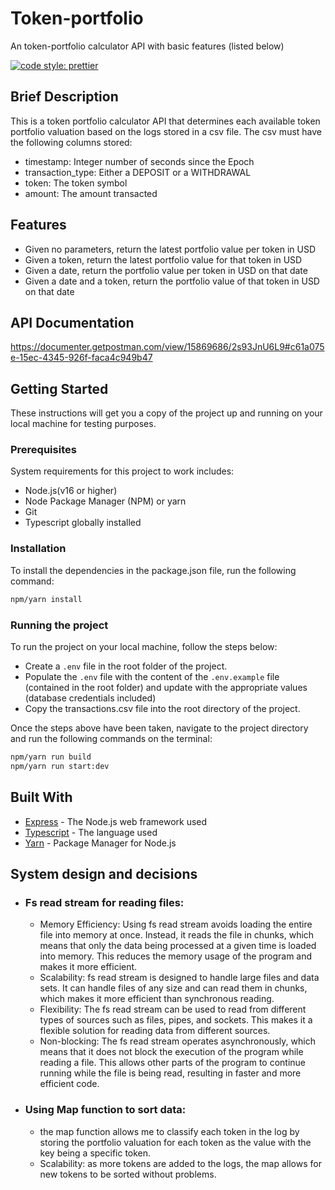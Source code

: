 # Token-portfolio

An token-portfolio calculator API with basic features (listed below)

[![code style: prettier](https://img.shields.io/badge/code_style-prettier-ff69b4.svg?style=flat-square)](https://github.com/prettier/prettier)

## Brief Description

This is a token portfolio calculator API that determines each available token portfolio valuation based on the logs stored in a csv file. The csv must have the following columns stored:

- timestamp: Integer number of seconds since the Epoch
- transaction_type: Either a DEPOSIT or a WITHDRAWAL
- token: The token symbol
- amount: The amount transacted


## Features

- Given no parameters, return the latest portfolio value per token in USD
- Given a token, return the latest portfolio value for that token in USD
- Given a date, return the portfolio value per token in USD on that date
- Given a date and a token, return the portfolio value of that token in USD on that date


## API Documentation
https://documenter.getpostman.com/view/15869686/2s93JnU6L9#c61a075e-15ec-4345-926f-faca4c949b47

## Getting Started

These instructions will get you a copy of the project up and running on your local machine for testing purposes.

### Prerequisites

System requirements for this project to work includes:

- Node.js(v16 or higher)
- Node Package Manager (NPM) or yarn
- Git
- Typescript globally installed

### Installation

To install the dependencies in the package.json file, run the following command:

```bash
npm/yarn install
```

### Running the project

To run the project on your local machine, follow the steps below:

-  Create a `.env` file in the root folder of the project.
- Populate the `.env` file with the content of the `.env.example` file (contained in the root folder) and update with the appropriate values (database credentials included)
- Copy the transactions.csv file into the root directory of the project.

Once the steps above have been taken, navigate to the project directory and run the following commands on the terminal:

```bash
npm/yarn run build
npm/yarn run start:dev
```

## Built With

- [Express](https://expressjs.com/) - The Node.js web framework used
- [Typescript](https://www.typescriptlang.org/) - The language used
- [Yarn](https://yarnpkg.com/) - Package Manager for Node.js

## System design and decisions
 
- ### Fs read stream for reading files:
    - Memory Efficiency: Using fs read stream avoids loading the entire file into memory at once. Instead, it reads the file in chunks, which means that only the data being processed at a given time is loaded into memory. This reduces the memory usage of the program and makes it more efficient.
    - Scalability: fs read stream is designed to handle large files and data sets. It can handle files of any size and can read them in chunks, which makes it more efficient than synchronous reading.
    - Flexibility: The fs read stream can be used to read from different types of sources such as files, pipes, and sockets. This makes it a flexible solution for reading data from different sources.
    - Non-blocking: The fs read stream operates asynchronously, which means that it does not block the execution of the program while reading a file. This allows other parts of the program to continue running while the file is being read, resulting in faster and more efficient code.

- ### Using Map function to sort data:
  - the map function allows me to classify each token in the log by storing the portfolio valuation for each token as the value with the key being a specific token.
  - Scalability: as more tokens are added to the logs, the map allows for new tokens to be sorted without problems.



